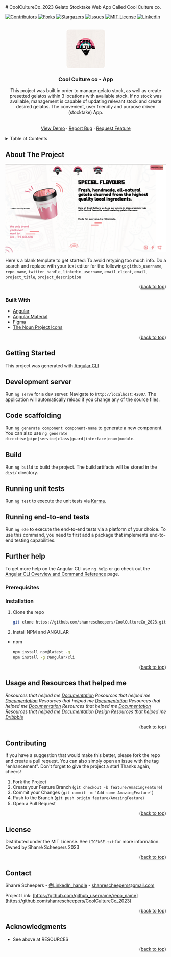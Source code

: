 <div id="top"></div>
# CoolCultureCo_2023
 Gelato Stocktake Web App Called Cool Culture co.
<!--
*** Thanks for checking out the Best-README-Template. If you have a suggestion
*** that would make this better, please fork the repo and create a pull request
*** or simply open an issue with the tag "enhancement".
*** Don't forget to give the project a star!
*** Thanks again! Now go create something AMAZING! :D
-->



<!-- PROJECT SHIELDS -->
<!--
*** I'm using markdown "reference style" links for readability.
*** Reference links are enclosed in brackets [ ] instead of parentheses ( ).
*** See the bottom of this document for the declaration of the reference variables
*** for contributors-url, forks-url, etc. This is an optional, concise syntax you may use.
*** https://www.markdownguide.org/basic-syntax/#reference-style-links
-->
[![Contributors][contributors-shield]][contributors-url]
[![Forks][forks-shield]][forks-url]
[![Stargazers][stars-shield]][stars-url]
[![Issues][issues-shield]][issues-url]
[![MIT License][license-shield]][license-url]
[![LinkedIn][linkedin-shield]][linkedin-url]



<!-- PROJECT LOGO -->
<br />
<div align="center">
  <a href="https://github.com/shanrescheepers/CoolCultureCo_2023">
    <img src="./CoolCultureCo-App/src/assets/ccc-assets/ccc-logo 1.png" alt="Logo" width="120" height="120">
  </a>

<h3 align="center">Cool Culture co - App</h3>

  <p align="center">
    This project was built in order to manage gelato stock, as well as create presetted gelatos within 3 locations with available stock. If no stock was available, management is capable of updating relevant stock and create desired gelatos. The convenient, user friendly and purpose driven (stocktake) App.
    <br />
    <!-- <a href="https://github.com/github_username/repo_name"><strong>Explore the docs »</strong></a> -->
    <br />
    <br />
    <a href="https://github.com/shanrescheepers/CoolCultureCo_2023">View Demo</a>
    ·
    <a href="https://github.com/shanrescheepers/CoolCultureCo_2023/issues">Report Bug</a>
    ·
    <a href="https://github.com/shanrescheepers/CoolCultureCo_2023/issues">Request Feature</a>
  </p>
</div>



<!-- TABLE OF CONTENTS -->
<details>
  <summary>Table of Contents</summary>
  <ol>
    <li>
      <a href="#about-the-project">About The Project</a>
      <ul>
        <li><a href="#built-with">Built With</a></li>
      </ul>
    </li>
    <li>
      <a href="#getting-started">Getting Started</a>
      <ul>
        <li><a href="#prerequisites">Prerequisites</a></li>
        <li><a href="#installation">Installation</a></li>
      </ul>
    </li>
    <li><a href="#usage">Usage</a></li>
    <li><a href="#roadmap">Roadmap</a></li>
    <li><a href="#contributing">Contributing</a></li>
    <li><a href="#license">License</a></li>
    <li><a href="#contact">Contact</a></li>
    <li><a href="#acknowledgments">Acknowledgments</a></li>
  </ol>
</details>



<!-- ABOUT THE PROJECT -->
## About The Project

[![Product Name Screen Shot][product-screenshot]](https://example.com)

Here's a blank template to get started: To avoid retyping too much info. Do a search and replace with your text editor for the following: `github_username`, `repo_name`, `twitter_handle`, `linkedin_username`, `email_client`, `email`, `project_title`, `project_description`

<p align="right">(<a href="#top">back to top</a>)</p>



### Built With

* [Angular](https://angular.io/cli)
* [Angular Material](https://material.angular.io/)
* [Figma](https://www.figma.com/)
* [The Noun Project Icons](https://thenounproject.com/)


<p align="right">(<a href="#top">back to top</a>)</p>



<!-- GETTING STARTED -->
## Getting Started
This project was generated with [Angular CLI](https://github.com/angular/angular-cli) 

## Development server

Run `ng serve` for a dev server. Navigate to `http://localhost:4200/`. The application will automatically reload if you change any of the source files.

## Code scaffolding

Run `ng generate component component-name` to generate a new component. You can also use `ng generate directive|pipe|service|class|guard|interface|enum|module`.

## Build

Run `ng build` to build the project. The build artifacts will be stored in the `dist/` directory.

## Running unit tests

Run `ng test` to execute the unit tests via [Karma](https://karma-runner.github.io).

## Running end-to-end tests

Run `ng e2e` to execute the end-to-end tests via a platform of your choice. To use this command, you need to first add a package that implements end-to-end testing capabilities.

## Further help

To get more help on the Angular CLI use `ng help` or go check out the [Angular CLI Overview and Command Reference](https://angular.io/cli) page.

### Prerequisites



### Installation

1. Clone the repo
   ```sh
   git clone https://github.com/shanrescheepers/CoolCultureCo_2023.git
   ```
2. Install NPM and ANGULAR
* npm
  ```sh
  npm install npm@latest -g
  npm install -g @angular/cli

  ```


<p align="right">(<a href="#top">back to top</a>)</p>



<!-- USAGE EXAMPLES -->
## Usage and Resources that helped me

_Resources that helped me [Documentation](https://www.concretepage.com/angular-2/angular-2-ngif-example#:~:text=NgIf%20is%20an%20angular%20directive,not%20be%20added%20to%20DOM.)_
_Resources that helped me [Documentation](https://stackblitz.com/run?file=src%2Fapp%2Fdialog-data-example.ts)_
_Resources that helped me [Documentation](https://stackoverflow.com/questions/34878771/angular-encode-space-as-not-20)_
_Resources that helped me [Documentation](https://ultimatecourses.com/blog/angular-ngif-else-then)_
_Resources that helped me [Documentation](https://angular.io/api/common/NgIf)_
_Resources that helped me [Documentation](https://dev.to/ayyash/rxjs-based-state-management-in-angular-part-i-22f9)_
_Design Resources that helped me [Dribbble](https://dribbble.com/)_



<p align="right">(<a href="#top">back to top</a>)</p>





<!-- CONTRIBUTING -->
## Contributing

If you have a suggestion that would make this better, please fork the repo and create a pull request. You can also simply open an issue with the tag "enhancement".
Don't forget to give the project a star! Thanks again, cheers!

1. Fork the Project
2. Create your Feature Branch (`git checkout -b feature/AmazingFeature`)
3. Commit your Changes (`git commit -m 'Add some AmazingFeature'`)
4. Push to the Branch (`git push origin feature/AmazingFeature`)
5. Open a Pull Request

<p align="right">(<a href="#top">back to top</a>)</p>



<!-- LICENSE -->
## License

Distributed under the MIT License. See `LICENSE.txt` for more information.
Owned by Shanré Scheepers 2023
<p align="right">(<a href="#top">back to top</a>)</p>



<!-- CONTACT -->
## Contact

Shanré Scheepers - [@LinkedIn_handle](https://www.linkedin.com/in/shanr%C3%A9-scheepers-09185b213/) - shanrescheepers@gmail.com

Project Link: [https://github.com/github_username/repo_name](https://github.com/shanrescheepers/CoolCultureCo_2023)

<p align="right">(<a href="#top">back to top</a>)</p>



<!-- ACKNOWLEDGMENTS -->
## Acknowledgments

* See above at RESOURCES

<p align="right">(<a href="#top">back to top</a>)</p>



<!-- MARKDOWN LINKS & IMAGES -->
<!-- https://www.markdownguide.org/basic-syntax/#reference-style-links -->
[contributors-shield]: https://img.shields.io/github/contributors/shanrescheepers/CoolCultureCo_2023.svg?style=for-the-badge
[contributors-url]: https://github.com/shanrescheepers/CoolCultureCo_2023/graphs/contributors
[forks-shield]: https://img.shields.io/github/forks/shanrescheepers/CoolCultureCo_2023.svg?style=for-the-badge
[forks-url]: https://github.com/shanrescheepers/CoolCultureCo_2023/network/members
[stars-shield]: https://img.shields.io/github/stars/shanrescheepers/CoolCultureCo_2023.svg?style=for-the-badge
[stars-url]: https://github.com/gshanrescheepers/CoolCultureCo_2023/stargazers
[issues-shield]: https://img.shields.io/github/issues/shanrescheepers/CoolCultureCo_2023.svg?style=for-the-badge
[issues-url]: https://github.com/shanrescheepers/CoolCultureCo_2023/issues
[license-shield]: https://img.shields.io/github/license/gshanrescheepers/CoolCultureCo_2023.svg?style=for-the-badge
[license-url]: https://github.com/shanrescheepers/CoolCultureCo_2023/blob/master/LICENSE.txt
[linkedin-shield]: https://img.shields.io/badge/-LinkedIn-black.svg?style=for-the-badge&logo=linkedin&colorB=555
[linkedin-url]: hhttps://www.linkedin.com/in/shanr%C3%A9-scheepers-09185b213/
[product-screenshot]: ./CoolCultureCo-App/src/assets/ccc-assets/productImage1.png
[product-screenshot]: ./CoolCultureCo-App/src/assets/ccc-assets/productImage2.png
[product-screenshot]: ./CoolCultureCo-App/src/assets/ccc-assets/productImage3.png

